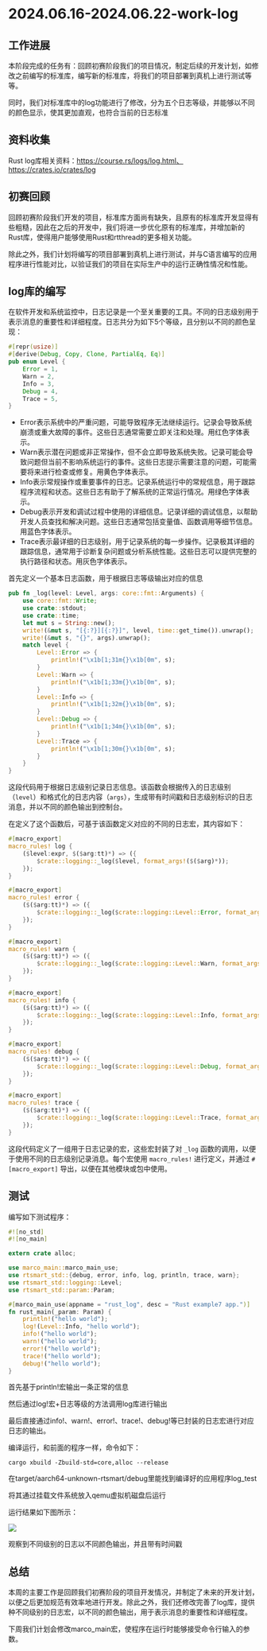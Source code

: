 # 2024.06.16-2024.06.22-work-log

## 工作进展

本阶段完成的任务有：回顾初赛阶段我们的项目情况，制定后续的开发计划，如修改之前编写的标准库，编写新的标准库，将我们的项目部署到真机上进行测试等等。

同时，我们对标准库中的log功能进行了修改，分为五个日志等级，并能够以不同的颜色显示，使其更加直观，也符合当前的日志标准

## 资料收集

Rust log库相关资料：https://course.rs/logs/log.html、https://crates.io/crates/log

## 初赛回顾

回顾初赛阶段我们开发的项目，标准库方面尚有缺失，且原有的标准库开发显得有些粗糙，因此在之后的开发中，我们将进一步优化原有的标准库，并增加新的Rust库，使得用户能够使用Rust和rtthread的更多相关功能。

除此之外，我们计划将编写的项目部署到真机上进行测试，并与C语言编写的应用程序进行性能对比，以验证我们的项目在实际生产中的运行正确性情况和性能。

## log库的编写

在软件开发和系统监控中，日志记录是一个至关重要的工具。不同的日志级别用于表示消息的重要性和详细程度。日志共分为如下5个等级，且分别以不同的颜色呈现：

```Rust
#[repr(usize)]
#[derive(Debug, Copy, Clone, PartialEq, Eq)]
pub enum Level {
    Error = 1,
    Warn = 2,
    Info = 3,
    Debug = 4,
    Trace = 5,
}
```

- Error表示系统中的严重问题，可能导致程序无法继续运行。记录会导致系统崩溃或重大故障的事件。这些日志通常需要立即关注和处理。用红色字体表示。
- Warn表示潜在问题或非正常操作，但不会立即导致系统失败。记录可能会导致问题但当前不影响系统运行的事件。这些日志提示需要注意的问题，可能需要将来进行检查或修复。用黄色字体表示。
- Info表示常规操作或重要事件的日志。记录系统运行中的常规信息，用于跟踪程序流程和状态。这些日志有助于了解系统的正常运行情况。用绿色字体表示。
- Debug表示开发和调试过程中使用的详细信息。记录详细的调试信息，以帮助开发人员查找和解决问题。这些日志通常包括变量值、函数调用等细节信息。用蓝色字体表示。
- Trace表示最详细的日志级别，用于记录系统的每一步操作。记录极其详细的跟踪信息，通常用于诊断复杂问题或分析系统性能。这些日志可以提供完整的执行路径和状态。用灰色字体表示。

首先定义一个基本日志函数，用于根据日志等级输出对应的信息

```Rust
pub fn _log(level: Level, args: core::fmt::Arguments) {
    use core::fmt::Write;
    use crate::stdout;
    use crate::time;
    let mut s = String::new();
    write!(&mut s, "[{:?}][{:?}]", level, time::get_time()).unwrap();
    write!(&mut s, "{}", args).unwrap();
    match level {
        Level::Error => {
            println!("\x1b[1;31m{}\x1b[0m", s);
        }
        Level::Warn => {
            println!("\x1b[1;33m{}\x1b[0m", s);
        }
        Level::Info => {
            println!("\x1b[1;32m{}\x1b[0m", s);
        }
        Level::Debug => {
            println!("\x1b[1;34m{}\x1b[0m", s);
        }
        Level::Trace => {
            println!("\x1b[1;30m{}\x1b[0m", s);
        }
    }
}
```

这段代码用于根据日志级别记录日志信息。该函数会根据传入的日志级别（`level`）和格式化的日志内容（`args`），生成带有时间戳和日志级别标识的日志消息，并以不同的颜色输出到控制台。

在定义了这个函数后，可基于该函数定义对应的不同的日志宏，其内容如下：

```rust
#[macro_export]
macro_rules! log {
    ($level:expr, $($arg:tt)*) => ({
        $crate::logging::_log($level, format_args!($($arg)*));
    });
}

#[macro_export]
macro_rules! error {
    ($($arg:tt)*) => ({
        $crate::logging::_log($crate::logging::Level::Error, format_args!($($arg)*));
    });
}

#[macro_export]
macro_rules! warn {
    ($($arg:tt)*) => ({
        $crate::logging::_log($crate::logging::Level::Warn, format_args!($($arg)*));
    });
}

#[macro_export]
macro_rules! info {
    ($($arg:tt)*) => ({
        $crate::logging::_log($crate::logging::Level::Info, format_args!($($arg)*));
    });
}

#[macro_export]
macro_rules! debug {
    ($($arg:tt)*) => ({
        $crate::logging::_log($crate::logging::Level::Debug, format_args!($($arg)*));
    });
}

#[macro_export]
macro_rules! trace {
    ($($arg:tt)*) => ({
        $crate::logging::_log($crate::logging::Level::Trace, format_args!($($arg)*));
    });
}
```

这段代码定义了一组用于日志记录的宏，这些宏封装了对 `_log` 函数的调用，以便于使用不同的日志级别记录消息。每个宏使用 `macro_rules!` 进行定义，并通过 `#[macro_export]` 导出，以便在其他模块或包中使用。

## 测试

编写如下测试程序：

```Rust
#![no_std]
#![no_main]

extern crate alloc;

use marco_main::marco_main_use;
use rtsmart_std::{debug, error, info, log, println, trace, warn};
use rtsmart_std::logging::Level;
use rtsmart_std::param::Param;

#[marco_main_use(appname = "rust_log", desc = "Rust example7 app.")]
fn rust_main(_param: Param) {
    println!("hello world");
    log!(Level::Info, "hello world");
    info!("hello world");
    warn!("hello world");
    error!("hello world");
    trace!("hello world");
    debug!("hello world");
}
```

首先基于println!宏输出一条正常的信息

然后通过log!宏+日志等级的方法调用log库进行输出

最后直接通过info!、warn!、error!、trace!、debug!等已封装的日志宏进行对应日志的输出。

编译运行，和前面的程序一样，命令如下：

```shell
cargo xbuild -Zbuild-std=core,alloc --release
```

在target/aarch64-unknown-rtsmart/debug里能找到编译好的应用程序log_test

将其通过挂载文件系统放入qemu虚拟机磁盘后运行

运行结果如下图所示：

![](../img/2024.06.16-2024.06.22-work-log/result.png)

观察到不同级别的日志以不同颜色输出，并且带有时间戳

## 总结

本周的主要工作是回顾我们初赛阶段的项目开发情况，并制定了未来的开发计划，以便之后更加规范有效率地进行开发。除此之外，我们还修改完善了log库，提供种不同级别的日志宏，以不同的颜色输出，用于表示消息的重要性和详细程度。

下周我们计划会修改marco_main宏，使程序在运行时能够接受命令行输入的参数。